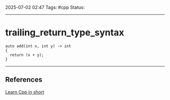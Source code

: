
2025-07-02 02:47
Tags: #cpp
Status:

---
# trailing_return_type_syntax
```
auto add(int x, int y) -> int
{
  return (x + y);
}
```

---
## References
[Learn Cpp in short](https://www.learncpp.com/cpp-tutorial/type-deduction-for-functions/)


